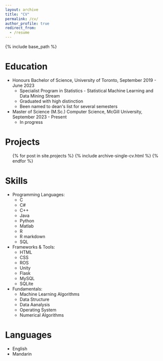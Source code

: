 ```yaml
---
layout: archive
title: "CV"
permalink: /cv/
author_profile: true
redirect_from:
  - /resume
---
```


{% include base_path %}

Education
======
* Honours Bachelor of Science, University of Toronto, September 2019 - June 2023
  * Specialist Program in Statistics - Statistical Machine Learning and Data Mining Stream
  * Graduated with high distinction
  * Been named to dean's list for several semesters
* Master of Science (M.Sc.) Computer Science, McGill University, September 2023 - Present
  * In progress


Projects
======
  <ul>{% for post in site.projects %}
    {% include archive-single-cv.html %}
  {% endfor %}</ul>

 
Skills
======
* Programming Languages:
  * C
  * C#
  * C++
  * Java
  * Python
  * Matlab
  * R
  * R markdown
  * SQL
* Frameworks & Tools:
  * HTML
  * CSS
  * ROS
  * Unity
  * Flask
  * MySQL
  * SQLite
* Fundamentals:
  * Machine Learning Algorithms
  * Data Structure
  * Data Aanalysis
  * Operating System
  * Numerical Algorithms

  
Languages
======
* English
* Mandarin

